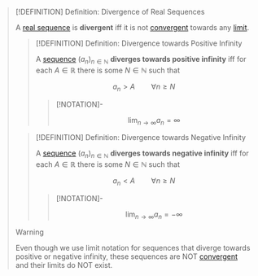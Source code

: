 >[!DEFINITION] Definition: Divergence of Real Sequences
>
>A [real sequence](../Real%20Sequence.md) is **divergent** iff it is not [convergent](Convergence%20of%20Real%20Sequences.md) towards any [limit](../../../../Functions/Sequences/Limit%20of%20a%20Sequence.md).
>
>
>>[!DEFINITION] Definition: Divergence towards Positive Infinity
>>
>>A [sequence](../Real%20Sequence.md) $(a_n)_{n\in\mathbb{N}}$ **diverges towards positive infinity** iff for each $A \in \mathbb{R}$ there is some $N \in \mathbb{N}$ such that
>>
>>$$
>>a_n \gt A \qquad \forall n \ge N
>>$$
>>
>>>[!NOTATION]-
>>>
>>>$$\lim_{n \to \infty} a_n = \infty$$
>>>
>>
>
>>[!DEFINITION] Definition: Divergence towards Negative Infinity
>>
>>A [sequence](../Real%20Sequence.md) $(a_n)_{n\in\mathbb{N}}$ **diverges towards negative infinity** iff for each $A \in \mathbb{R}$ there is some $N \in \mathbb{N}$ such that
>>
>>$$
>>a_n \lt A \qquad \forall n \ge N
>>$$
>>
>>>[!NOTATION]-
>>>
>>>$$
>>>\lim_{n \to \infty} a_n = -\infty
>>>$$
>>>
>>
>
>>[!WARNING]
>>
>>Even though we use limit notation for sequences that diverge towards positive or negative infinity, these sequences are NOT [convergent](Convergence%20of%20Real%20Sequences.md) and their limits do NOT exist.
>>
>